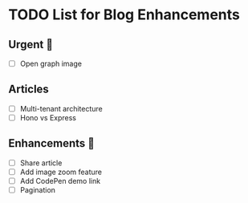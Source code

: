 # TODO List for Blog Enhancements

## Urgent 🚨

- [ ] Open graph image

## Articles

- [ ] Multi-tenant architecture
- [ ] Hono vs Express

## Enhancements 🚀

- [ ] Share article
- [ ] Add image zoom feature
- [ ] Add CodePen demo link
- [ ] Pagination
